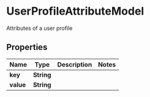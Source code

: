

# UserProfileAttributeModel

Attributes of a user profile

## Properties

Name | Type | Description | Notes
------------ | ------------- | ------------- | -------------
**key** | **String** |  | 
**value** | **String** |  | 



